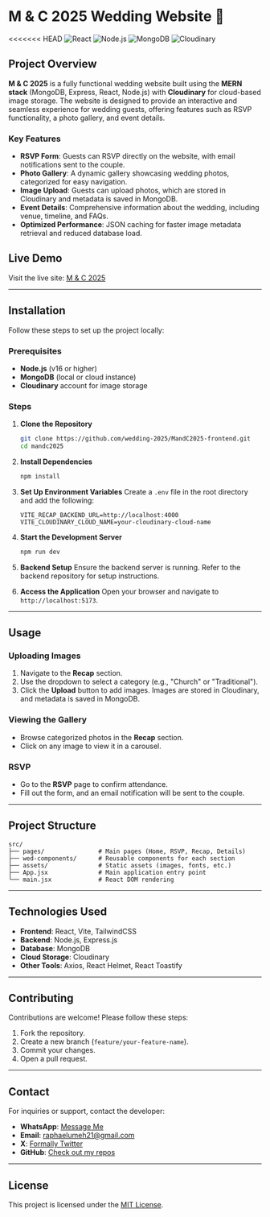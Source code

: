 # M & C 2025 Wedding Website 🎉

<<<<<<< HEAD
![React](https://img.shields.io/badge/React-18.2.0-blue?style=flat-square&logo=react)
![Node.js](https://img.shields.io/badge/Node.js-16.0.0-green?style=flat-square&logo=node.js)
![MongoDB](https://img.shields.io/badge/MongoDB-5.0.0-brightgreen?style=flat-square&logo=mongodb)
![Cloudinary](https://img.shields.io/badge/Cloudinary-Image%20Storage-blue?style=flat-square&logo=cloudinary)

## Project Overview

**M & C 2025** is a fully functional wedding website built using the **MERN stack** (MongoDB, Express, React, Node.js) with **Cloudinary** for cloud-based image storage. The website is designed to provide an interactive and seamless experience for wedding guests, offering features such as RSVP functionality, a photo gallery, and event details.

### Key Features
- **RSVP Form**: Guests can RSVP directly on the website, with email notifications sent to the couple.
- **Photo Gallery**: A dynamic gallery showcasing wedding photos, categorized for easy navigation.
- **Image Upload**: Guests can upload photos, which are stored in Cloudinary and metadata is saved in MongoDB.
- **Event Details**: Comprehensive information about the wedding, including venue, timeline, and FAQs.
- **Optimized Performance**: JSON caching for faster image metadata retrieval and reduced database load.

## Live Demo
Visit the live site: [M & C 2025](https://mandc2025.org)

---

## Installation

Follow these steps to set up the project locally:

### Prerequisites
- **Node.js** (v16 or higher)
- **MongoDB** (local or cloud instance)
- **Cloudinary** account for image storage

### Steps
1. **Clone the Repository**
   ```bash
   git clone https://github.com/wedding-2025/MandC2025-frontend.git
   cd mandc2025
   ```

2. **Install Dependencies**
   ```bash
   npm install
   ```

3. **Set Up Environment Variables**
   Create a `.env` file in the root directory and add the following:
   ```env
   VITE_RECAP_BACKEND_URL=http://localhost:4000
   VITE_CLOUDINARY_CLOUD_NAME=your-cloudinary-cloud-name
   ```

4. **Start the Development Server**
   ```bash
   npm run dev
   ```

5. **Backend Setup**
   Ensure the backend server is running. Refer to the backend repository for setup instructions.

6. **Access the Application**
   Open your browser and navigate to `http://localhost:5173`.

---

## Usage

### Uploading Images
1. Navigate to the **Recap** section.
2. Use the dropdown to select a category (e.g., "Church" or "Traditional").
3. Click the **Upload** button to add images. Images are stored in Cloudinary, and metadata is saved in MongoDB.

### Viewing the Gallery
- Browse categorized photos in the **Recap** section.
- Click on any image to view it in a carousel.

### RSVP
- Go to the **RSVP** page to confirm attendance.
- Fill out the form, and an email notification will be sent to the couple.

---

## Project Structure

```
src/
├── pages/               # Main pages (Home, RSVP, Recap, Details)
├── wed-components/      # Reusable components for each section
├── assets/              # Static assets (images, fonts, etc.)
├── App.jsx              # Main application entry point
└── main.jsx             # React DOM rendering
```

---

## Technologies Used

- **Frontend**: React, Vite, TailwindCSS
- **Backend**: Node.js, Express.js
- **Database**: MongoDB
- **Cloud Storage**: Cloudinary
- **Other Tools**: Axios, React Helmet, React Toastify

---

## Contributing

Contributions are welcome! Please follow these steps:
1. Fork the repository.
2. Create a new branch (`feature/your-feature-name`).
3. Commit your changes.
4. Open a pull request.

---

## Contact

For inquiries or support, contact the developer:
- **WhatsApp**: [Message Me](https://wa.me/message/CHA5YYYVU65EM1)
- **Email**: raphaelumeh21@gmail.com
- **X**: [Formally Twitter](https://x.com/dubem_umeh)
- **GitHub**: [Check out my repos](https://github.com/Dubem-Umeh-Raphael)

---

## License

This project is licensed under the [MIT License](LICENSE).